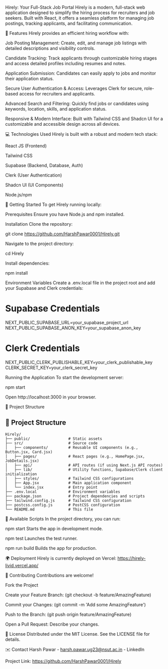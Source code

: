 Hirely: Your Full-Stack Job Portal
Hirely is a modern, full-stack web application designed to simplify the hiring process for recruiters and job seekers. Built with React, it offers a seamless platform for managing job postings, tracking applicants, and facilitating communication.

🚀 Features
Hirely provides an efficient hiring workflow with:

Job Posting Management: Create, edit, and manage job listings with detailed descriptions and visibility controls.

Candidate Tracking: Track applicants through customizable hiring stages and access detailed profiles including resumes and notes.

Application Submission: Candidates can easily apply to jobs and monitor their application status.

Secure User Authentication & Access: Leverages Clerk for secure, role-based access for recruiters and applicants.

Advanced Search and Filtering: Quickly find jobs or candidates using keywords, location, skills, and application status.

Responsive & Modern Interface: Built with Tailwind CSS and Shadcn UI for a customizable and accessible design across all devices.

💻 Technologies Used
Hirely is built with a robust and modern tech stack:

React JS (Frontend)

Tailwind CSS

Supabase (Backend, Database, Auth)

Clerk (User Authentication)

Shadcn UI (UI Components)

Node.js/npm

🚀 Getting Started
To get Hirely running locally:

Prerequisites
Ensure you have Node.js and npm installed.

Installation
Clone the repository:

git clone https://github.com/HarshPawar0001/Hirely.git

Navigate to the project directory:

cd Hirely

Install dependencies:

npm install

Environment Variables
Create a .env.local file in the project root and add your Supabase and Clerk credentials:

# Supabase Credentials
NEXT_PUBLIC_SUPABASE_URL=your_supabase_project_url
NEXT_PUBLIC_SUPABASE_ANON_KEY=your_supabase_anon_key

# Clerk Credentials
NEXT_PUBLIC_CLERK_PUBLISHABLE_KEY=your_clerk_publishable_key
CLERK_SECRET_KEY=your_clerk_secret_key

Running the Application
To start the development server:

npm start

Open http://localhost:3000 in your browser.

📁 Project Structure
## 📁 Project Structure

```text
Hirely/
├── public/                 # Static assets
├── src/                    # Source code
│   ├── components/         # Reusable UI components (e.g., Button.jsx, Card.jsx)
│   ├── pages/              # React pages (e.g., HomePage.jsx, JobDetails.jsx)
│   ├── api/                # API routes (if using Next.js API routes)
│   ├── lib/                # Utility functions, Supabase/Clerk client initialization
│   ├── styles/             # Tailwind CSS configurations
│   ├── App.jsx             # Main application component
│   └── index.jsx           # Entry point
├── .env.local              # Environment variables
├── package.json            # Project dependencies and scripts
├── tailwind.config.js      # Tailwind CSS configuration
├── postcss.config.js       # PostCSS configuration
└── README.md               # This file
```

📜 Available Scripts
In the project directory, you can run:

npm start
Starts the app in development mode.

npm test
Launches the test runner.

npm run build
Builds the app for production.

🌍 Deployment
Hirely is currently deployed on Vercel: https://hirely-livid.vercel.app/

🤝 Contributing
Contributions are welcome!

Fork the Project

Create your Feature Branch: (git checkout -b feature/AmazingFeature)

Commit your Changes: (git commit -m 'Add some AmazingFeature')

Push to the Branch: (git push origin feature/AmazingFeature)

Open a Pull Request: Describe your changes.

📄 License
Distributed under the MIT License. See the LICENSE file for details.

✉️ Contact
Harsh Pawar - harsh.pawar.ug23@nsut.ac.in - LinkedIn

Project Link: https://github.com/HarshPawar0001/Hirely





